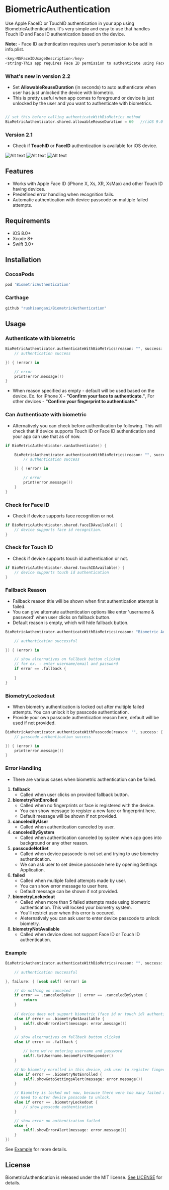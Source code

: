 # BiometricAuthentication
Use Apple FaceID or TouchID authentication in your app using BiometricAuthentication.
It's very simple and easy to use that handles Touch ID and Face ID authentication based on the device.

**Note:** - Face ID authentication requires user's persmission to be add in info.plist.
```swift
<key>NSFaceIDUsageDescription</key>
<string>This app requires Face ID permission to authenticate using Face recognition.</string>
```

### What's new in version 2.2
- Set **AllowableReuseDuration** (in seconds) to auto authenticate when user has just unlocked the device with biometric.
- This is pretty useful when app comes to foreground or device is just unlocked by the user and you want to authenticate with biometrics.
```swift

// set this before calling authenticateWithBioMetrics method
BioMetricAuthenticator.shared.allowableReuseDuration = 60   //(iOS 9.0 or later)
```

### Version 2.1
- Check if **TouchID**  or **FaceID** authentication is available for iOS device.


![Alt text](https://raw.githubusercontent.com/rushisangani/BiometricAuthentication/master/Images/image1.png "Authenticate")
![Alt text](https://raw.githubusercontent.com/rushisangani/BiometricAuthentication/master/Images/image2.png "Fallback title")
![Alt text](https://raw.githubusercontent.com/rushisangani/BiometricAuthentication/master/Images/image3.png "Locked out")

## Features

- Works with Apple Face ID (iPhone X, Xs, XR, XsMax) and other Touch ID having devices.
- Predefined error handling when recognition fails.
- Automatic authentication with device passcode on multiple failed attempts.

## Requirements

- iOS 8.0+
- Xcode 8+
- Swift 3.0+

## Installation

### CocoaPods

```ruby
pod 'BiometricAuthentication'
```

### Carthage

```ruby
github "rushisangani/BiometricAuthentication"
```

## Usage

### Authenticate with biometric

```swift
BioMetricAuthenticator.authenticateWithBioMetrics(reason: "", success: {
    // authentication success

}) { (error) in

    // error
    print(error.message())
}
```
- When reason specified as empty - default will be used based on the device. Ex. for iPhone X - **"Confirm your face to authenticate."**,  For other devices - **"Confirm your fingerprint to authenticate."**

### Can Authenticate with biometric

- Alternatively you can check before authentication by following. This will check that if device supports Touch ID or Face ID authentication and your app can use that as of now.

```swift
if BioMetricAuthenticator.canAuthenticate() {

    BioMetricAuthenticator.authenticateWithBioMetrics(reason: "", success: {
        // authentication success

    }) { (error) in

        // error
        print(error.message())
    }
}
```
### Check for Face ID
- Check if device supports face recognition or not.
```swift
if BioMetricAuthenticator.shared.faceIDAvailable() {
    // device supports face id recognition.
}
```
### Check for Touch ID
- Check if device supports touch id authentication or not.
```swift
if BioMetricAuthenticator.shared.touchIDAvailable() {
    // device supports touch id authentication
}
```

### Fallback Reason
- Fallback reason title will be shown when first authentication attempt is failed.
- You can give alternate authentication options like enter 'username & password' when user clicks on fallback button.
- Default reason is empty, which will hide fallback button.

```swift
BioMetricAuthenticator.authenticateWithBioMetrics(reason: "Biometric Authentication", fallbackTitle: "Enter Credentails", success: {

    // authentication successful

}) { (error) in

    // show alternatives on fallback button clicked
    // for ex. - enter username/email and password
    if error == .fallback {
    
    }
}
```

### BiometryLockedout
- When biometry authentication is locked out after multiple failed attempts. You can unlock it by passcode authentication.
- Provide your own passcode authentication reason here, default will be used if not provided.

```swift
BioMetricAuthenticator.authenticateWithPasscode(reason: "", success: {
    // passcode authentication success

}) { (error) in
    print(error.message())
}
```

### Error Handling
- There are various cases when biometric authentication can be failed.

1. **fallback**
    - Called when user clicks on provided fallback button.
2. **biometryNotEnrolled**
    - Called when no fingerprints or face is registered with the device.
    - You can show message to register a new face or fingerprint here.
    - Default message will be shown if not provided.
3. **canceledByUser**
    - Called when authentication canceled by user.
4. **canceledBySystem**
    - Called when authentication canceled by system when app goes into background or any other reason.
5. **passcodeNotSet**
    - Called when device passcode is not set and trying to use biometry authentication.
    - We can ask user to set device passcode here by opening Settings Application.
6. **failed**
    - Called when multiple failed attempts made by user.
    - You can show error message to user here.
    - Default message can be shown if not provided.
7. **biometryLockedout**
    - Called when more than 5 failed attempts made using biometric authentication. This will locked your biometry system.
    - You'll restrict user when this error is occured.
    - Aleternatively you can ask user to enter device passcode to unlock biometry.
8. **biometryNotAvailable**
    - Called when device does not support Face ID or Touch ID authentication.

### Example

```swift
BioMetricAuthenticator.authenticateWithBioMetrics(reason: "", success: {

    // authentication successful

}, failure: { [weak self] (error) in

    // do nothing on canceled
    if error == .canceledByUser || error == .canceledBySystem {
        return
    }
    
    // device does not support biometric (face id or touch id) authentication
    else if error == .biometryNotAvailable {
        self?.showErrorAlert(message: error.message())
    }

    // show alternatives on fallback button clicked
    else if error == .fallback {

        // here we're entering username and password
        self?.txtUsername.becomeFirstResponder()
    }

    // No biometry enrolled in this device, ask user to register fingerprint or face
    else if error == .biometryNotEnrolled {
        self?.showGotoSettingsAlert(message: error.message())
    }

    // Biometry is locked out now, because there were too many failed attempts.
    // Need to enter device passcode to unlock.
    else if error == .biometryLockedout {
        // show passcode authentication
    }

    // show error on authentication failed
    else {
        self?.showErrorAlert(message: error.message())
    }
})
```
See [Example](https://github.com/rushisangani/BiometricAuthentication/tree/master/BiometricAuthenticationExample) for more details.

## License

BiometricAuthentication is released under the MIT license. [See LICENSE](https://github.com/rushisangani/BiometricAuthentication/blob/master/LICENSE) for details.

